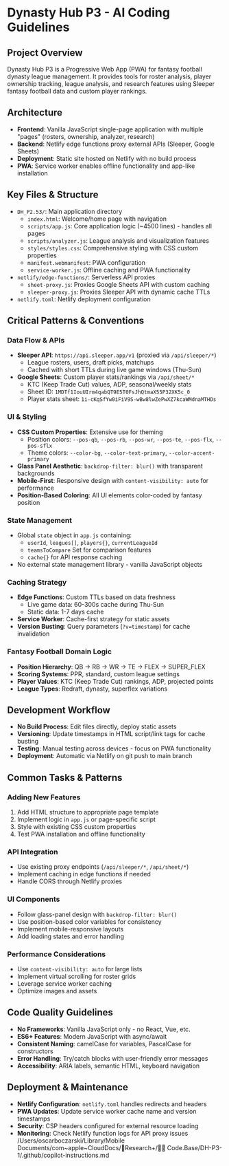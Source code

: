 # Dynasty Hub P3 - AI Coding Guidelines

## Project Overview
Dynasty Hub P3 is a Progressive Web App (PWA) for fantasy football dynasty league management. It provides tools for roster analysis, player ownership tracking, league analysis, and research features using Sleeper fantasy football data and custom player rankings.

## Architecture
- **Frontend**: Vanilla JavaScript single-page application with multiple "pages" (rosters, ownership, analyzer, research)
- **Backend**: Netlify edge functions proxy external APIs (Sleeper, Google Sheets)
- **Deployment**: Static site hosted on Netlify with no build process
- **PWA**: Service worker enables offline functionality and app-like installation

## Key Files & Structure
- `DH_P2.53/`: Main application directory
  - `index.html`: Welcome/home page with navigation
  - `scripts/app.js`: Core application logic (~4500 lines) - handles all pages
  - `scripts/analyzer.js`: League analysis and visualization features
  - `styles/styles.css`: Comprehensive styling with CSS custom properties
  - `manifest.webmanifest`: PWA configuration
  - `service-worker.js`: Offline caching and PWA functionality
- `netlify/edge-functions/`: Serverless API proxies
  - `sheet-proxy.js`: Proxies Google Sheets API with custom caching
  - `sleeper-proxy.js`: Proxies Sleeper API with dynamic cache TTLs
- `netlify.toml`: Netlify deployment configuration

## Critical Patterns & Conventions

### Data Flow & APIs
- **Sleeper API**: `https://api.sleeper.app/v1` (proxied via `/api/sleeper/*`)
  - League rosters, users, draft picks, matchups
  - Cached with short TTLs during live game windows (Thu-Sun)
- **Google Sheets**: Custom player stats/rankings via `/api/sheet/*`
  - KTC (Keep Trade Cut) values, ADP, seasonal/weekly stats
  - Sheet ID: `1MDTf1IouUIrm4qabQT9E5T0FsJhQtmaX55P32XK5c_0`
  - Player stats sheet: `1i-cKqSfYw0iFiV9S-wBw8lwZePwXZ7kcaWMdnaMTHDs`

### UI & Styling
- **CSS Custom Properties**: Extensive use for theming
  - Position colors: `--pos-qb`, `--pos-rb`, `--pos-wr`, `--pos-te`, `--pos-flx`, `--pos-sflx`
  - Theme colors: `--color-bg`, `--color-text-primary`, `--color-accent-primary`
- **Glass Panel Aesthetic**: `backdrop-filter: blur()` with transparent backgrounds
- **Mobile-First**: Responsive design with `content-visibility: auto` for performance
- **Position-Based Coloring**: All UI elements color-coded by fantasy position

### State Management
- Global `state` object in `app.js` containing:
  - `userId`, `leagues[]`, `players{}`, `currentLeagueId`
  - `teamsToCompare` Set for comparison features
  - `cache{}` for API response caching
- No external state management library - vanilla JavaScript objects

### Caching Strategy
- **Edge Functions**: Custom TTLs based on data freshness
  - Live game data: 60-300s cache during Thu-Sun
  - Static data: 1-7 days cache
- **Service Worker**: Cache-first strategy for static assets
- **Version Busting**: Query parameters (`?v=timestamp`) for cache invalidation

### Fantasy Football Domain Logic
- **Position Hierarchy**: QB → RB → WR → TE → FLEX → SUPER_FLEX
- **Scoring Systems**: PPR, standard, custom league settings
- **Player Values**: KTC (Keep Trade Cut) rankings, ADP, projected points
- **League Types**: Redraft, dynasty, superflex variations

## Development Workflow
- **No Build Process**: Edit files directly, deploy static assets
- **Versioning**: Update timestamps in HTML script/link tags for cache busting
- **Testing**: Manual testing across devices - focus on PWA functionality
- **Deployment**: Automatic via Netlify on git push to main branch

## Common Tasks & Patterns

### Adding New Features
1. Add HTML structure to appropriate page template
2. Implement logic in `app.js` or page-specific script
3. Style with existing CSS custom properties
4. Test PWA installation and offline functionality

### API Integration
- Use existing proxy endpoints (`/api/sleeper/*`, `/api/sheet/*`)
- Implement caching in edge functions if needed
- Handle CORS through Netlify proxies

### UI Components
- Follow glass-panel design with `backdrop-filter: blur()`
- Use position-based color variables for consistency
- Implement mobile-responsive layouts
- Add loading states and error handling

### Performance Considerations
- Use `content-visibility: auto` for large lists
- Implement virtual scrolling for roster grids
- Leverage service worker caching
- Optimize images and assets

## Code Quality Guidelines
- **No Frameworks**: Vanilla JavaScript only - no React, Vue, etc.
- **ES6+ Features**: Modern JavaScript with async/await
- **Consistent Naming**: camelCase for variables, PascalCase for constructors
- **Error Handling**: Try/catch blocks with user-friendly error messages
- **Accessibility**: ARIA labels, semantic HTML, keyboard navigation

## Deployment & Maintenance
- **Netlify Configuration**: `netlify.toml` handles redirects and headers
- **PWA Updates**: Update service worker cache name and version timestamps
- **Security**: CSP headers configured for external resource loading
- **Monitoring**: Check Netlify function logs for API proxy issues</content>
<parameter name="filePath">/Users/oscarboczarski/Library/Mobile Documents/com~apple~CloudDocs/🔬Research+/🧑‍💻 Code.Base/DH-P3-1/.github/copilot-instructions.md